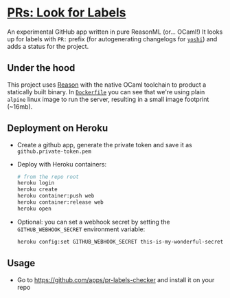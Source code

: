 # [PRs: Look for Labels](https://github.com/apps/pr-labels-checker)

An experimental GitHub app written in pure ReasonML (or... OCaml!)
It looks up for labels with `PR:` prefix (for autogenerating changelogs for [`yoshi`](https://github.com/wix/yoshi)) and adds a status for the project.

## Under the hood

This project uses [Reason](https://reasonml.github.io) with the native OCaml toolchain to product a statically built binary.
In [`Dockerfile`](./Dockerfile) you can see that we're using plain `alpine` linux image to run the server, resulting in a small image footprint (~16mb).

## Deployment on Heroku

- Create a github app, generate the private token and save it as `github.private-token.pem`
- Deploy with Heroku containers:

  ```bash
  # from the repo root
  heroku login
  heroku create
  heroku container:push web
  heroku container:release web
  heroku open
  ```

- Optional: you can set a webhook secret by setting the `GITHUB_WEBHOOK_SECRET` environment variable:

  ```bash
  heroku config:set GITHUB_WEBHOOK_SECRET this-is-my-wonderful-secret-key
  ```

## Usage

- Go to https://github.com/apps/pr-labels-checker and install it on your repo
